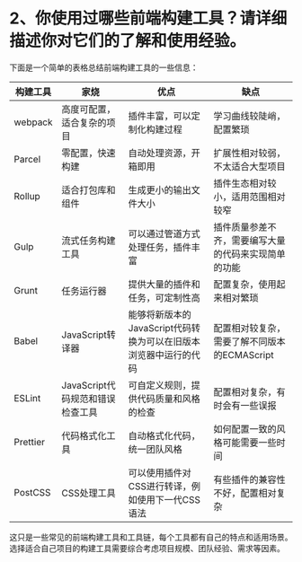 # 2、你使用过哪些前端构建工具？请详细描述你对它们的了解和使用经验。

下面是一个简单的表格总结前端构建工具的一些信息：

| 构建工具 | 家烧                             | 优点                                                         | 缺点                                                 |
| -------- | -------------------------------- | ------------------------------------------------------------ | ---------------------------------------------------- |
| webpack  | 高度可配置，适合复杂的项目       | 插件丰富，可以定制化构建过程                                 | 学习曲线较陡峭，配置繁琐                             |
| Parcel   | 零配置，快速构建                 | 自动处理资源，开箱即用                                       | 扩展性相对较弱，不太适合大型项目                     |
| Rollup   | 适合打包库和组件                 | 生成更小的输出文件大小                                       | 插件生态相对较小，适用范围相对较窄                   |
| Gulp     | 流式任务构建工具                 | 可以通过管道方式处理任务，插件丰富                           | 插件质量参差不齐，需要编写大量的代码来实现简单的功能 |
| Grunt    | 任务运行器                       | 提供大量的插件和任务，可定制性高                             | 配置复杂，使用起来相对繁琐                           |
| Babel    | JavaScript转译器                 | 能够将新版本的JavaScript代码转换为可以在旧版本浏览器中运行的代码 | 配置相对较复杂，需要了解不同版本的ECMAScript         |
| ESLint   | JavaScript代码规范和错误检查工具 | 可自定义规则，提供代码质量和风格的检查                       | 配置相对复杂，有时会有一些误报                       |
| Prettier | 代码格式化工具                   | 自动格式化代码，统一团队风格                                 | 如何配置一致的风格可能需要一些时间                   |
| PostCSS  | CSS处理工具                      | 可以使用插件对CSS进行转译，例如使用下一代CSS语法             | 有些插件的兼容性不好，配置相对复杂                   |

这只是一些常见的前端构建工具和工具链，每个工具都有自己的特点和适用场景。选择适合自己项目的构建工具需要综合考虑项目规模、团队经验、需求等因素。